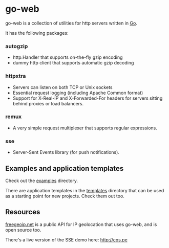 # go-web

go-web is a collection of utilities for http servers written in
[Go](http://golang.org).

It has the following packages:

### autogzip

- http.Handler that supports on-the-fly gzip encoding
- dummy http client that supports automatic gzip decoding

### httpxtra

- Servers can listen on both TCP or Unix sockets
- Essential request logging (including Apache Common format)
- Support for X-Real-IP and X-Forwarded-For headers for servers sitting behind proxies or load balancers.

### remux

- A very simple request multiplexer that supports regular expressions.

### sse

- Server-Sent Events library (for push notifications).


## Examples and application templates

Check out the
[examples](https://github.com/fiorix/go-web/tree/master/examples) directory.

There are application templates in the
[templates](https://github.com/fiorix/go-web/tree/master/templates) directory
that can be used as a starting point for new projects. Check them out too.


## Resources

[freegeoip.net](http://freegeoip.net) is a public API for IP geolocation that
uses go-web, and is open source too.

There's a live version of the SSE demo here: <http://cos.pe>

